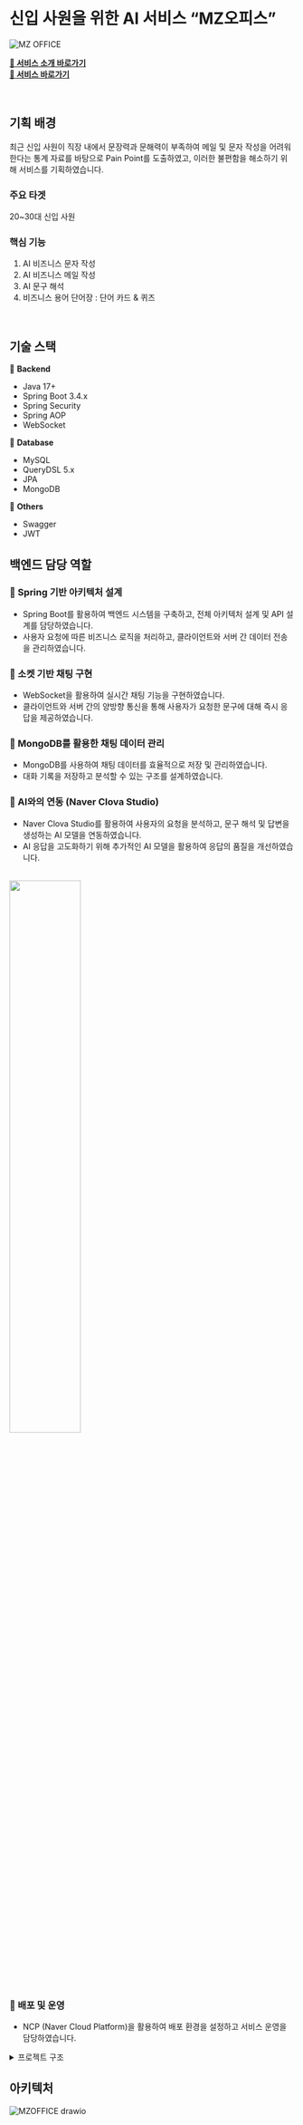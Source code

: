 # 신입 사원을 위한 AI 서비스 “MZ오피스”

![MZ OFFICE](https://github.com/user-attachments/assets/82e35397-c15d-4b00-8839-bb033e327ea1)

**[🔗 서비스 소개 바로가기](https://dahye-backend-developer.my.canva.site/mz-office)** <br/>
**[🔗 서비스 바로가기](https://newbie.mz-office.site)**

<br/>

## 기획 배경
최근 신입 사원이 직장 내에서 문장력과 문해력이 부족하여 메일 및 문자 작성을 어려워한다는 통계 자료를 바탕으로 Pain Point를 도출하였고, 이러한 불편함을 해소하기 위해 서비스를 기획하였습니다.

### 주요 타겟
20~30대 신입 사원

### 핵심 기능
1. AI 비즈니스 문자 작성
2. AI 비즈니스 메일 작성 
3. AI 문구 해석
4. 비즈니스 용어 단어장 : 단어 카드 & 퀴즈

<br/>

## 기술 스택  
📌 **Backend**
- Java 17+
- Spring Boot 3.4.x
- Spring Security
- Spring AOP
- WebSocket

📌 **Database**
- MySQL
- QueryDSL 5.x
- JPA
- MongoDB

📌 **Others**
- Swagger
- JWT

## 백엔드 담당 역할

### 🔹 Spring 기반 아키텍처 설계
- Spring Boot를 활용하여 백엔드 시스템을 구축하고, 전체 아키텍처 설계 및 API 설계를 담당하였습니다.
- 사용자 요청에 따른 비즈니스 로직을 처리하고, 클라이언트와 서버 간 데이터 전송을 관리하였습니다.

### 🔹 소켓 기반 채팅 구현
- WebSocket을 활용하여 실시간 채팅 기능을 구현하였습니다.
- 클라이언트와 서버 간의 양방향 통신을 통해 사용자가 요청한 문구에 대해 즉시 응답을 제공하였습니다.

### 🔹 MongoDB를 활용한 채팅 데이터 관리
- MongoDB를 사용하여 채팅 데이터를 효율적으로 저장 및 관리하였습니다.
- 대화 기록을 저장하고 분석할 수 있는 구조를 설계하였습니다.

### 🔹 AI와의 연동 (Naver Clova Studio)
- Naver Clova Studio를 활용하여 사용자의 요청을 분석하고, 문구 해석 및 답변을 생성하는 AI 모델을 연동하였습니다.
- AI 응답을 고도화하기 위해 추가적인 AI 모델을 활용하여 응답의 품질을 개선하였습니다.
<br/>

<img width="50%" src="https://github.com/user-attachments/assets/9e8f6851-3948-4e0b-ba7c-877cdedc9223"/>
 
### 🔹 배포 및 운영
- NCP (Naver Cloud Platform)을 활용하여 배포 환경을 설정하고 서비스 운영을 담당하였습니다.

<details>
  <summary>프로젝트 구조</summary>

```
├── MzOfficeApplication.java
├── application
│   ├── controller
│   │   ├── AuthController.java
│   │   ├── ChatController.java
│   │   ├── HealthCheckController.java
│   │   └── VocabularyListController.java
│   └── usecase
│       └── UserChatUsecase.java
├── chat
│   ├── domain
│   │   ├── ChatMessage.java
│   │   ├── ChatSession.java
│   │   └── Message.java
│   ├── dto
│   │   ├── request
│   │   └── response
│   ├── enums
│   │   ├── InputMethodType.java
│   │   ├── InquiryType.java
│   │   ├── MailSentenceGenerationType.java
│   │   ├── MessageSenderType.java
│   │   ├── MessageSentenceGenerationType.java
│   │   ├── MessageType.java
│   │   └── RequestType.java
│   ├── handler
│   │   └── ChatWebSocketHandler.java
│   ├── interceptor
│   │   └── WebSocketAuthInterceptor.java
│   ├── repository
│   │   └── ChatMessageRepository.java
│   └── service
│       ├── ChatReadService.java
│       └── ChatWriteService.java
├── clovaAi
│   ├── dto
│   │   ├── request
│   │   └── response
│   ├── enums
│   │   ├── ClovaPrompt.java
│   │   ├── InputTypeClovaPrompt.java
│   │   ├── RequestTypeClovaPrompt.java
│   │   └── SentenceGenerationTypeClovaPrompt.java
│   └── service
│       └── AiService.java
├── common
│   ├── config
│   │   ├── CustomAccessDeniedHandler.java
│   │   ├── CustomAuthenticationEntryPoint.java
│   │   ├── QuerydslConfig.java
│   │   ├── RestTemplateConfig.java
│   │   ├── SecurityConfig.java
│   │   └── WebSocketConfig.java
│   ├── domain
│   │   └── BaseTimeEntity.java
│   ├── enums
│   │   └── ResponseCode.java
│   ├── exception
│   │   ├── GlobalExceptionHandler.java
│   │   └── customException
│   ├── filter
│   │   └── JwtAuthenticationFilter.java
│   ├── response
│   │   ├── AbstractPageResponse.java
│   │   └── ServerResponse.java
│   └── service
│       └── JwtService.java
├── user
│   ├── dto
│   │   └── response
│   ├── enums
│   │   ├── SnsType.java
│   │   └── User.java
│   ├── naver
│   │   ├── NaverProperties.java
│   │   ├── NaverTokenResponse.java
│   │   ├── NaverUnlinkResponse.java
│   │   └── NaverUserResponse.java
│   ├── repository
│   │   └── UserRepository.java
│   └── service
│       ├── AuthService.java
│       ├── NaverAuthService.java
│       └── UserService.java
└── vocabularyList
    ├── domain
    │   ├── UserVocabularyLog.java
    │   └── VocabularyList.java
    ├── dto
    │   └── response
    ├── enums
    │   └── VocabularyLogType.java
    ├── repository
    │   ├── UserVocabularyListRepository.java
    │   ├── VocabularyListRepository.java
    │   ├── VocabularyListRepositoryCustom.java
    │   └── VocabularyListRepositoryImpl.java
    └── service
        └── VocabularyListService.java
```
</details>

## 아키텍처
![MZOFFICE drawio](https://github.com/user-attachments/assets/d73de1b1-4ee4-4eb4-9274-76a2160a1665)
